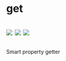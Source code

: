 <h1>

get

<a target="_blank" href="https://travis-ci.org/borovin/get"><img src="https://travis-ci.org/borovin/get.svg?branch=master" /></a>
<a target="_blank" href="https://codecov.io/gh/borovin/get"><img src="https://codecov.io/gh/borovin/get/branch/master/graph/badge.svg" /></a>
<a target="_blank" href="https://www.bithound.io/github/borovin/get"><img src="https://www.bithound.io/github/borovin/get/badges/score.svg"></a>

</h1>

Smart property getter
